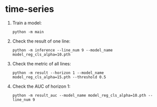# time-series

1. Train a model:

    `python -m main`

2. Check the result of one line:

    `python -m inference --line_num 9 --model_name model_reg_cls_alpha=10.pth`

3. Check the metric of all lines:

    `python -m result --horizon 1 --model_name model_reg_cls_alpha=15.pth --threshold 0.5`

4. Check the AUC of horizon 1:

    `python -m result_auc --model_name model_reg_cls_alpha=10.pth --line_num 9`
    